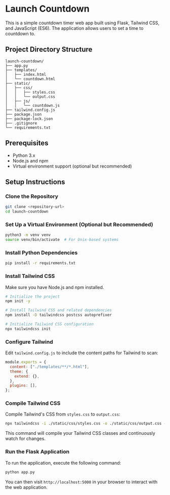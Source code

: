 # Launch Countdown

This is a simple countdown timer web app built using Flask, Tailwind CSS, and JavaScript (ES6). The application allows users to set a time to countdown to.

## Project Directory Structure

```
launch-countdown/
├── app.py
├── templates/
│   ├── index.html
│   └── countdown.html
├── static/
│   ├── css/
│   │   ├── styles.css
│   │   └── output.css
│   ├── js/
│   │   └── countdown.js
├── tailwind.config.js
├── package.json
├── package-lock.json
├── .gitignore
└── requirements.txt
```

## Prerequisites

- Python 3.x
- Node.js and npm
- Virtual environment support (optional but recommended)

## Setup Instructions

### Clone the Repository

```bash
git clone <repository-url>
cd launch-countdown
```

### Set Up a Virtual Environment (Optional but Recommended)

```bash
python3 -m venv venv
source venv/bin/activate  # For Unix-based systems
```

### Install Python Dependencies

```bash
pip install -r requirements.txt
```

### Install Tailwind CSS

Make sure you have Node.js and npm installed.

```bash
# Initialize the project
npm init -y

# Install Tailwind CSS and related dependencies
npm install -D tailwindcss postcss autoprefixer

# Initialize Tailwind CSS configuration
npx tailwindcss init
```

### Configure Tailwind

Edit `tailwind.config.js` to include the content paths for Tailwind to scan:

```js
module.exports = {
  content: ["./templates/**/*.html"],
  theme: {
    extend: {},
  },
  plugins: [],
};
```

### Compile Tailwind CSS

Compile Tailwind's CSS from `styles.css` to `output.css`:

```bash
npx tailwindcss -i ./static/css/styles.css -o ./static/css/output.css --watch
```

This command will compile your Tailwind CSS classes and continuously watch for changes.

### Run the Flask Application

To run the application, execute the following command:

```bash
python app.py
```

You can then visit `http://localhost:5000` in your browser to interact with the web application.
